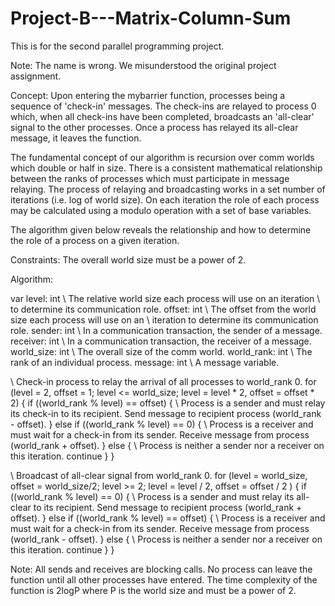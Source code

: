 # Project-B---Matrix-Column-Sum
This is for the second parallel programming project.

Note: The name is wrong. We misunderstood the original project assignment.

Concept: Upon entering the mybarrier function, processes being a sequence of
'check-in' messages. The check-ins are relayed to process 0 which, when all
check-ins have been completed, broadcasts an 'all-clear' signal to the other
processes. Once a process has relayed its all-clear message, it leaves the
function.

The fundamental concept of our algorithm is recursion over comm worlds which
double or half in size. There is a consistent mathematical relationship
between the ranks of processes which must participate in message relaying. The
process of relaying and broadcasting works in a set number of iterations (i.e.
log of world size). On each iteration the role of each process may be
calculated using a modulo operation with a set of base variables.

The algorithm given below reveals the relationship and how to determine the
role of a process on a given iteration.

Constraints: The overall world size must be a power of 2.

Algorithm:

var level: int \\ The relative world size each process will use on an iteration
               \\ to determine its communication role.
    offset: int \\ The offset from the world size each process will use on an
                \\ iteration to determine its communication role.
    sender: int \\ In a communication transaction, the sender of a message.
    receiver: int \\ In a communication transaction, the receiver of a message.
    world_size: int \\ The overall size of the comm world.
    world_rank: int \\ The rank of an individual process.
    message: int \\ A message variable.

\\ Check-in process to relay the arrival of all processes to world_rank 0.
for (level = 2,
     offset = 1;
     level <= world_size;
     level = level * 2,
     offset = offset * 2)
{
  if ((world_rank % level) == offset)
  {
    \\ Process is a sender and must relay its check-in to its recipient.
    Send message to recipient process (world_rank - offset).
  }
  else if ((world_rank % level) == 0)
  {
    \\ Process is a receiver and must wait for a check-in from its sender.
    Receive message from process (world_rank + offset).
  }
  else
  {
    \\ Process is neither a sender nor a receiver on this iteration.
    continue
  }
}

\\ Broadcast of all-clear signal from world_rank 0.
for (level = world_size,
     offset = world_size/2;
     level >= 2;
     level = level / 2,
     offset = offset / 2
     )
 {
   if ((world_rank % level) == 0)
   {
     \\ Process is a sender and must relay its all-clear to its recipient.
     Send message to recipient process (world_rank + offset).
   }
   else if ((world_rank % level) == offset)
   {
     \\ Process is a receiver and must wait for a check-in from its sender.
     Receive message from process (world_rank - offset).
   }
   else
   {
     \\ Process is neither a sender nor a receiver on this iteration.
     continue
   }
 }

Note: All sends and receives are blocking calls. No process can leave the
function until all other processes have entered. The time complexity of the
function is 2logP where P is the world size and must be a power of 2.
